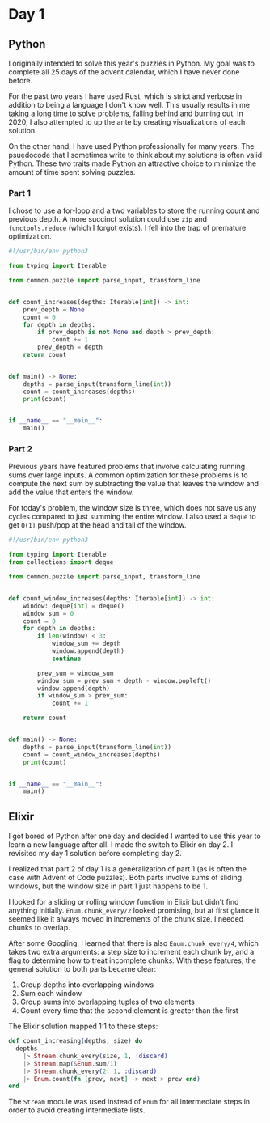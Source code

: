# Day 1

## Python

I originally intended to solve this year's puzzles in Python. My goal was to complete all 25 days of the advent calendar, which I have never done before.

For the past two years I have used Rust, which is strict and verbose in addition to being a language I don't know well. This usually results in me taking a long time to solve problems, falling behind and burning out. In 2020, I also attempted to up the ante by creating visualizations of each solution.

On the other hand, I have used Python professionally for many years. The psuedocode that I sometimes write to think about my solutions is often valid Python. These two traits made Python an attractive choice to minimize the amount of time spent solving puzzles.

### Part 1

I chose to use a for-loop and a two variables to store the running count and previous depth. A more succinct solution could use `zip` and `functools.reduce` (which I forgot exists). I fell into the trap of premature optimization.

```python
#!/usr/bin/env python3

from typing import Iterable

from common.puzzle import parse_input, transform_line


def count_increases(depths: Iterable[int]) -> int:
    prev_depth = None
    count = 0
    for depth in depths:
        if prev_depth is not None and depth > prev_depth:
            count += 1
        prev_depth = depth
    return count


def main() -> None:
    depths = parse_input(transform_line(int))
    count = count_increases(depths)
    print(count)


if __name__ == "__main__":
    main()
```

### Part 2

Previous years have featured problems that involve calculating running sums over large inputs. A common optimization for these problems is to compute the next sum by subtracting the value that leaves the window and add the value that enters the window.

For today's problem, the window size is three, which does not save us any cycles compared to just summing the entire window. I also used a `deque` to get `O(1)` push/pop at the head and tail of the window.

```python
#!/usr/bin/env python3

from typing import Iterable
from collections import deque

from common.puzzle import parse_input, transform_line


def count_window_increases(depths: Iterable[int]) -> int:
    window: deque[int] = deque()
    window_sum = 0
    count = 0
    for depth in depths:
        if len(window) < 3:
            window_sum += depth
            window.append(depth)
            continue

        prev_sum = window_sum
        window_sum = prev_sum + depth - window.popleft()
        window.append(depth)
        if window_sum > prev_sum:
            count += 1

    return count


def main() -> None:
    depths = parse_input(transform_line(int))
    count = count_window_increases(depths)
    print(count)


if __name__ == "__main__":
    main()
```

## Elixir

I got bored of Python after one day and decided I wanted to use this year to learn a new language after all. I made the switch to Elixir on day 2. I revisited my day 1 solution before completing day 2.

I realized that part 2 of day 1 is a generalization of part 1 (as is often the case with Advent of Code puzzles). Both parts involve sums of sliding windows, but the window size in part 1 just happens to be 1.

I looked for a sliding or rolling window function in Elixir but didn't find anything initially. `Enum.chunk_every/2` looked promising, but at first glance it seemed like it always moved in increments of the chunk size. I needed chunks to overlap.

After some Googling, I learned that there is also `Enum.chunk_every/4`, which takes two extra arguments: a step size to increment each chunk by, and a flag to determine how to treat incomplete chunks. With these features, the general solution to both parts became clear:

1. Group depths into overlapping windows
2. Sum each window
3. Group sums into overlapping tuples of two elements
4. Count every time that the second element is greater than the first

The Elixir solution mapped 1:1 to these steps:

```elixir
def count_increasing(depths, size) do
  depths
    |> Stream.chunk_every(size, 1, :discard)
    |> Stream.map(&Enum.sum/1)
    |> Stream.chunk_every(2, 1, :discard)
    |> Enum.count(fn [prev, next] -> next > prev end)
end
```

The `Stream` module was used instead of `Enum` for all intermediate steps in order to avoid creating intermediate lists.
